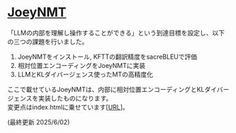 # [JoeyNMT](https://j329nish.github.io/JoeyNMT/)

「LLMの内部を理解し操作することができる」という到達目標を設定し、以下の三つの課題を行いました。

1. JoeyNMTをインストール, KFTTの翻訳精度をsacreBLEUで評価
2. 相対位置エンコーディングをJoeyNMTに実装
3. LLMとKLダイバージェンス使ったMTの高精度化

ここで載せているJoeyNMTは、内部に相対位置エンコーディングとKLダイバージェンスを実装したものになります。<br>
変更点はindex.htmlに乗せています[[URL](https://j329nish.github.io/JoeyNMT/)]。

(最終更新 2025/6/02)

